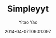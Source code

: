 ---
title: "Simpleyyt"
github: https://github.com/Simpleyyt/jekyll-simpleyyt
demo: http://simpleyyt.github.io/jekyll-simpleyyt
author: Yitao Yao

ssg:
  - Jekyll
cms:
  - No Cms
date: 2014-04-07T09:01:09Z
github_branch: master
---